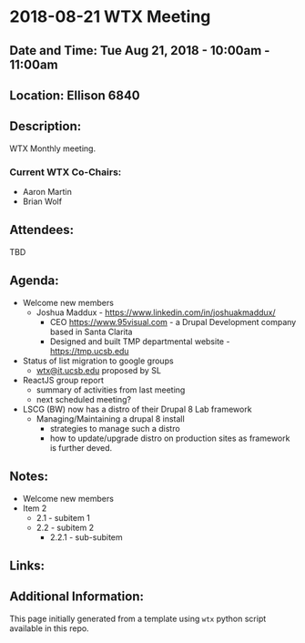 # 2018-08-21 WTX Meeting
## Date and Time: Tue Aug 21, 2018 - 10:00am - 11:00am
## Location: Ellison 6840

## Description:
WTX Monthly meeting.

### Current WTX Co-Chairs:
* Aaron Martin
* Brian Wolf

## Attendees:
TBD

## Agenda:
* Welcome new members
  * Joshua Maddux - https://www.linkedin.com/in/joshuakmaddux/
    * CEO https://www.95visual.com - a Drupal Development company based in Santa Clarita
    * Designed and built TMP departmental website - https://tmp.ucsb.edu
* Status of list migration to google groups
  * wtx@it.ucsb.edu proposed by SL
* ReactJS group report
  * summary of activities from last meeting
  * next scheduled meeting?
* LSCG (BW) now has a distro of their Drupal 8 Lab framework
  * Managing/Maintaining a drupal 8 install
    * strategies to manage such a distro 
    * how to update/upgrade distro on production sites as framework is further deved.

## Notes:
* Welcome new members
* Item 2
  * 2.1 - subitem 1
  * 2.2 - subitem 2
    * 2.2.1 - sub-subitem

## Links:

## Additional Information:
This page initially generated from a template using `wtx` python script available in this repo.
